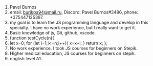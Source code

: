 1. Pavel Burnos
2. email: burikpa94@mail.ru, Discord: Pavel Burnos#3486, phone: +375447125397.
3. my goal is to learn the JS programming language and develop in this specialty. I have no work experience, but I really want to get it.
4. Basic knowledge of js, Git, github, vscode.
5. function testCycle(n){
6.  let x=0;
    for (let i=1;i<=n;i++){
        x=x+i;
    }
    return x;
};
7. No work experience. I took JS courses for beginners on Stepik. 
8. Higher medical education, JS courses for beginners on stepik.
9. english level A1.
